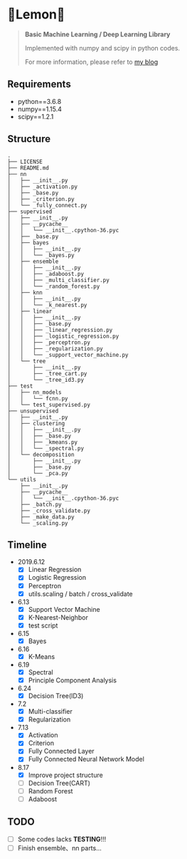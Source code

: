 # 🍋Lemon🍋

> **Basic Machine Learning / Deep Learning Library**
> 
> Implemented with numpy and scipy in python codes.
> 
> For more information, please refer to [my blog](https://riroaki.github.io/categories/机器学不动了/)

## Requirements

- python==3.6.8
- numpy==1.15.4
- scipy==1.2.1

## Structure
```
.
├── LICENSE
├── README.md
├── nn
│   ├── __init__.py
│   ├── _activation.py
│   ├── _base.py
│   ├── _criterion.py
│   └── _fully_connect.py
├── supervised
│   ├── __init__.py
│   ├── __pycache__
│   │   └── __init__.cpython-36.pyc
│   ├── _base.py
│   ├── bayes
│   │   ├── __init__.py
│   │   └── _bayes.py
│   ├── ensemble
│   │   ├── __init__.py
│   │   ├── _adaboost.py
│   │   ├── _multi_classifier.py
│   │   └── _random_forest.py
│   ├── knn
│   │   ├── __init__.py
│   │   └── _k_nearest.py
│   ├── linear
│   │   ├── __init__.py
│   │   ├── _base.py
│   │   ├── _linear_regression.py
│   │   ├── _logistic_regression.py
│   │   ├── _perceptron.py
│   │   ├── _regularization.py
│   │   └── _support_vector_machine.py
│   └── tree
│       ├── __init__.py
│       ├── _tree_cart.py
│       └── _tree_id3.py
├── test
│   ├── nn_models
│   │   └── fcnn.py
│   └── test_supervised.py
├── unsupervised
│   ├── __init__.py
│   ├── clustering
│   │   ├── __init__.py
│   │   ├── _base.py
│   │   ├── _kmeans.py
│   │   └── _spectral.py
│   └── decomposition
│       ├── __init__.py
│       ├── _base.py
│       └── _pca.py
└── utils
    ├── __init__.py
    ├── __pycache__
    │   └── __init__.cpython-36.pyc
    ├── _batch.py
    ├── _cross_validate.py
    ├── _make_data.py
    └── _scaling.py
```

## Timeline

- 2019.6.12
  - [x] Linear Regression
  - [x] Logistic Regression
  - [x] Perceptron
  - [x] utils.scaling / batch / cross_validate
- 6.13
  - [x] Support Vector Machine
  - [x] K-Nearest-Neighbor
  - [x] test script
- 6.15
  - [x] Bayes
- 6.16
  - [x] K-Means
- 6.19
  - [x] Spectral
  - [x] Principle Component Analysis
- 6.24
  - [x] Decision Tree(ID3)
- 7.2
  - [x] Multi-classifier
  - [x] Regularization
- 7.13
  - [x] Activation
  - [x] Criterion
  - [x] Fully Connected Layer
  - [x] Fully Connected Neural Network Model
- 8.17
  - [x] Improve project structure
  - [ ] Decision Tree(CART)
  - [ ] Random Forest
  - [ ] Adaboost

## TODO️

- [ ] Some codes lacks **TESTING**!!!
- [ ] Finish ensemble、nn parts...
